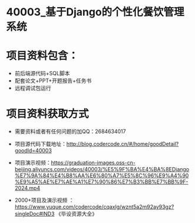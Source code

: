 
 # 40003_基于Django的个性化餐饮管理系统
 
 # 项目资料包含：
 * 前后端源代码+SQL脚本
 * 配套论文+PPT+开题报告+任务书
 * 远程调试包运行

 # 项目资料获取方式
 * 需要资料或者有任何问题的加QQ：2684634017

 * 项目源代码下载地址：http://blog.codercode.cn/#/home/goodDetail?goodId=40003
   
 *  项目演示视频：https://graduation-images.oss-cn-beijing.aliyuncs.com/videos/40003/%E5%9F%BA%E4%BA%8EDjango%E7%9A%84%E4%B8%AA%E6%80%A7%E5%8C%96%E9%A4%90%E9%A5%AE%E7%AE%A1%E7%90%86%E7%B3%BB%E7%BB%9F-2024.mp4
          
 * 2000+项目及演示视频 ：https://www.yuque.com/codercode/cqaxlg/wznt5a2m92ay93gz?singleDoc#lND3 《毕设资源大全》
   
